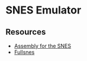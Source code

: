 # SNES Emulator

## Resources

* [Assembly for the SNES](https://ersanio.gitbook.io/assembly-for-the-snes/the-fundamentals/registers)
* [Fullsnes](https://problemkaputt.de/fullsnes.htm)